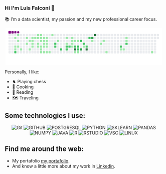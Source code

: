 ### Hi I'm Luis Falconí 👋

📚 I’m a data scientist, my passion and my new professional career focus.
<div align="center">
  <img align='center' src="https://github.com/lufarapCode/lufarapCode/blob/main/github-contribution-grid-snake.gif" height="" width="500" alt="snake">
</div>


Personally, I like:
<ul>
  <li>♞ Playing chess</li>
  <li>🥘 Cooking</li>
  <li>📖 Reading</li>
  <li> 🗺 Traveling</li>
</ul>

<div align="center">
<h2 align="left"> Some technologies I use: </h4>


![Git](https://img.shields.io/badge/GIT-E44C30?style=for-the-badge&logo=git&logoColor=white)
![GITHUB](https://img.shields.io/badge/GitHub-100000?style=for-the-badge&logo=github&logoColor=white)
![POSTGRESQL](https://img.shields.io/badge/PostgreSQL-316192?style=for-the-badge&logo=postgresql&logoColor=white)
![PYTHON](https://img.shields.io/badge/Python-FFD43B?style=for-the-badge&logo=python&logoColor=blue)
![SKLEARN](https://img.shields.io/badge/scikit_learn-F7931E?style=for-the-badge&logo=scikit-learn&logoColor=white)
![PANDAS](https://img.shields.io/badge/Pandas-2C2D72?style=for-the-badge&logo=pandas&logoColor=white) \
![NUMPY](https://img.shields.io/badge/Numpy-777BB4?style=for-the-badge&logo=numpy&logoColor=white)
![JAVA](https://img.shields.io/badge/Java-ED8B00?style=for-the-badge&logo=java&logoColor=white)
![R](https://img.shields.io/badge/R-276DC3?style=for-the-badge&logo=r&logoColor=white)
![RSTUDIO](https://img.shields.io/badge/RStudio-75AADB?style=for-the-badge&logo=RStudio&logoColor=white)
![VSC](https://img.shields.io/badge/Visual_Studio_Code-0078D4?style=for-the-badge&logo=visual%20studio%20code&logoColor=white)
![LINUX](https://img.shields.io/badge/Linux-FCC624?style=for-the-badge&logo=linux&logoColor=black)


</div>

 <h2 align="left"> Find me around the web: </h4>

 - My portafolio [my portafolio](https://lufarapcode.github.io/portafolio/).
 - And know a little more about my work in [Linkedin](https://www.linkedin.com/in/luis-falconi-analista-soporte-infraestructura/).
 
